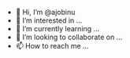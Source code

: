 - 👋 Hi, I’m @ajobinu
- 👀 I’m interested in ...
- 🌱 I’m currently learning ...
- 💞️ I’m looking to collaborate on ...
- 📫 How to reach me ...

<!---
ajobinu/ajobinu is a ✨ special ✨ repository because its `README.md` (this file) appears on your GitHub profile.
You can click the Preview link to take a look at your changes.
--->
